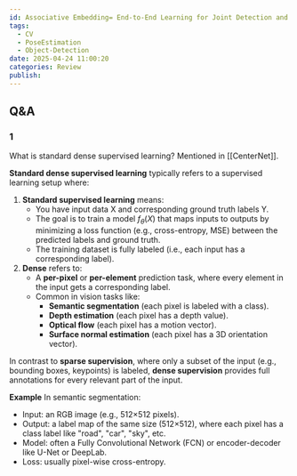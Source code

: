 ```yaml
---
id: Associative Embedding= End-to-End Learning for Joint Detection and Grouping
tags:
  - CV
  - PoseEstimation
  - Object-Detection
date: 2025-04-24 11:00:20
categories: Review
publish:
---
```

## Q&A
### 1
What is standard dense supervised learning? Mentioned in [[CenterNet]].

**Standard dense supervised learning** typically refers to a supervised learning setup where:
1. **Standard supervised learning** means:
    - You have input data X and corresponding ground truth labels Y.
    - The goal is to train a model $f_\theta(X)$ that maps inputs to outputs by minimizing a loss function (e.g., cross-entropy, MSE) between the predicted labels and ground truth.
    - The training dataset is fully labeled (i.e., each input has a corresponding label).
2. **Dense** refers to:
    - A **per-pixel** or **per-element** prediction task, where every element in the input gets a corresponding label.
    - Common in vision tasks like:
        - **Semantic segmentation** (each pixel is labeled with a class).
        - **Depth estimation** (each pixel has a depth value).
        - **Optical flow** (each pixel has a motion vector).
        - **Surface normal estimation** (each pixel has a 3D orientation vector).

In contrast to **sparse supervision**, where only a subset of the input (e.g., bounding boxes, keypoints) is labeled, **dense supervision** provides full annotations for every relevant part of the input.

**Example**
In semantic segmentation:
- Input: an RGB image (e.g., 512×512 pixels).
- Output: a label map of the same size (512×512), where each pixel has a class label like "road", "car", "sky", etc.
- Model: often a Fully Convolutional Network (FCN) or encoder-decoder like U-Net or DeepLab.
- Loss: usually pixel-wise cross-entropy.